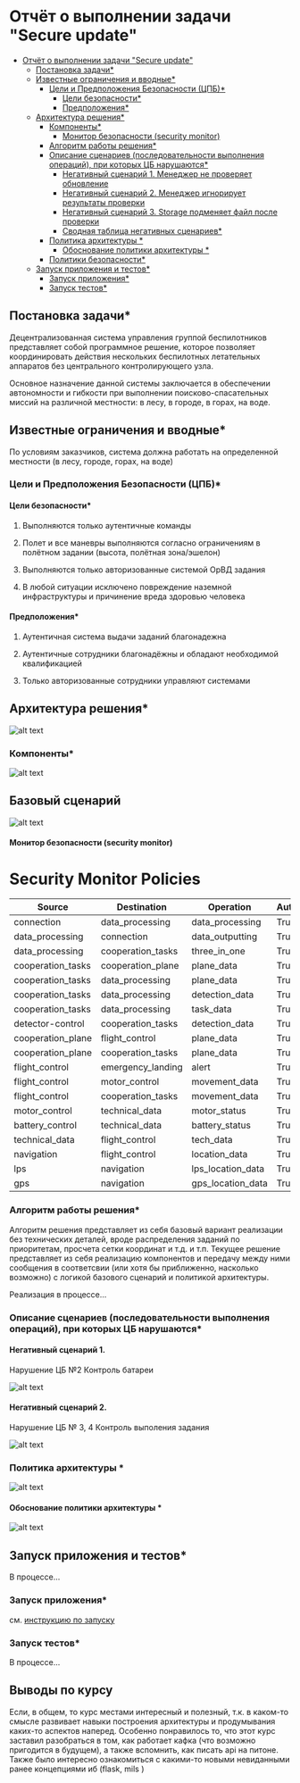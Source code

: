 # Отчёт о выполнении задачи "Secure update"

- [Отчёт о выполнении задачи "Secure update"](#отчёт-о-выполнении-задачи-secure-update)
  - [Постановка задачи\*](#постановка-задачи)
  - [Известные ограничения и вводные\*](#известные-ограничения-и-вводные)
    - [Цели и Предположения Безопасности (ЦПБ)\*](#цели-и-предположения-безопасности-цпб)
      - [Цели безопасности\*](#цели-безопасности)
      - [Предположения\*](#предположения)
  - [Архитектура решения\*](#архитектура-решения)
    - [Компоненты\*](#компоненты)
      - [Монитор безопасности (security monitor)](#монитор-безопасности-security-monitor)
    - [Алгоритм работы решения\*](#алгоритм-работы-решения)
    - [Описание cценариев (последовательности выполнения операций), при которых ЦБ нарушаются\*](#описание-cценариев-последовательности-выполнения-операций-при-которых-цб-нарушаются)
      - [Негативный сценарий 1. Менеджер не проверяет обновление](#негативный-сценарий-1-менеджер-не-проверяет-обновление)
      - [Негативный сценарий 2. Менеджер игнорирует результаты проверки](#негативный-сценарий-2-менеджер-игнорирует-результаты-проверки)
      - [Негативный сценарий 3. Storage подменяет файл после проверки](#негативный-сценарий-3-storage-подменяет-файл-после-проверки)
      - [Сводная таблица негативных сценариев\*](#сводная-таблица-негативных-сценариев)
    - [Политика архитектуры \*](#политика-архитектуры-)
      - [Обоснование политики архитектуры \*](#обоснование-политики-архитектуры-)
    - [Политики безопасности\*](#политики-безопасности)
  - [Запуск приложения и тестов\*](#запуск-приложения-и-тестов)
    - [Запуск приложения\*](#запуск-приложения)
    - [Запуск тестов\*](#запуск-тестов)


## Постановка задачи*

Децентрализованная система управления группой беспилотников представляет собой программное решение, которое позволяет координировать действия нескольких беспилотных летательных аппаратов без центрального контролирующего узла. 

Основное назначение данной системы заключается в обеспечении автономности и гибкости при выполнении поисково-спасательных миссий на различной местности: в лесу, в городе, в горах, на воде.

## Известные ограничения и вводные*

По условиям заказчиков, система должна работать на определенной местности (в лесу, городе, горах, на воде)

### Цели и Предположения Безопасности (ЦПБ)*



#### Цели безопасности*

1. Выполняются только аутентичные команды

2. Полет и все маневры выполняются согласно ограничениям в полётном задании (высота, полётная зона/эшелон)

3. Выполняются только авторизованные системой ОрВД задания

4. В любой ситуации исключено повреждение наземной инфраструктуры и причинение вреда здоровью человека 

#### Предположения*

1. Аутентичная система выдачи заданий благонадежна 

2. Аутентичные сотрудники благонадёжны и обладают необходимой квалификацией

3. Только авторизованные сотрудники управляют системами

## Архитектура решения*
![alt text](images/architecture.png)
### Компоненты*


![alt text](images/image_2024-05-17_02-00-03.png)

## Базовый сценарий
![alt text](images/base_scenario.png)

#### Монитор безопасности (security monitor)
# Security Monitor Policies

| Source             | Destination         | Operation             | Auth |
|--------------------|---------------------|-----------------------|------|
| connection         | data_processing     | data_processing       | True |
| data_processing    | connection          | data_outputting       | True |
| data_processing    | cooperation_tasks   | three_in_one          | True |
| cooperation_tasks  | cooperation_plane   | plane_data            | True |
| cooperation_tasks  | data_processing     | plane_data            | True |
| cooperation_tasks  | data_processing     | detection_data        | True |
| cooperation_tasks  | data_processing     | task_data             | True |
| detector-control   | cooperation_tasks   | detection_data        | True |
| cooperation_plane  | flight_control      | plane_data            | True |
| cooperation_plane  | cooperation_tasks   | plane_data            | True |
| flight_control     | emergency_landing   | alert                 | True |
| flight_control     | motor_control       | movement_data         | True |
| flight_control     | cooperation_tasks   | movement_data         | True |
| motor_control      | technical_data      | motor_status          | True |
| battery_control    | technical_data      | battery_status        | True |
| technical_data     | flight_control      | tech_data             | True |
| navigation         | flight_control      | location_data         | True |
| lps                | navigation          | lps_location_data     | True |
| gps                | navigation          | gps_location_data     | True |



### Алгоритм работы решения*

Алгоритм решения представляет из себя базовый вариант реализации без технических деталей, вроде распределения заданий по приоритетам, просчета сетки координат и т.д. и т.п. Текущее решение представляет из себя реализацию компонентов и передачу между ними сообщения в соответсвии (или хотя бы приближенно, насколько возможно) с логикой базового сценарий и политикой архитектуры.

Реализация в процессе...

### Описание cценариев (последовательности выполнения операций), при которых ЦБ нарушаются*



#### Негативный сценарий 1.

Нарушение ЦБ №2 Контроль батареи

![alt text](images/image.png)

#### Негативный сценарий 2. 

Нарушение ЦБ № 3, 4 Контроль выполения задания

![alt text](images/image-1.png)

### Политика архитектуры *

![alt text](images/image-3.png)

#### Обоснование политики архитектуры *

![alt text](images/image_2024-05-17_02-20-25.png)


## Запуск приложения и тестов*

В процессе...

### Запуск приложения*

см. [инструкцию по запуску](../../README.md)

### Запуск тестов*

В процессе...

## Выводы по курсу

Если, в общем, то курс местами интересный и полезный, т.к. в каком-то смысле развивает навыки построения архитектуры и продумывания каких-то аспектов наперед. Особенно понравилось то, что этот курс заставил разобраться в том, как работает кафка (что возможно пригодится в будущем), а также вспомнить, как писать api на питоне. Также было интересно ознакомиться с какими-то новыми невиданными ранее концепциями иб (flask, mils )

